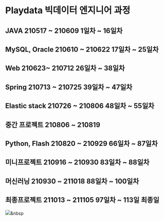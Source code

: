 # Playdata 빅데이터 엔지니어 과정

## JAVA 210517 ~ 210609 1일차 ~ 16일차 
## MySQL, Oracle 210610 ~ 210622 17일차 ~ 25일차
## Web 210623~ 210712 26일차 ~ 38일차  
## Spring 210713 ~ 210725 39일차 ~ 47일차
## Elastic stack 210726 ~ 210806 48일차 ~ 55일차 
## 중간 프로젝트 210806 ~ 210819 
## Python, Flash 210820 ~ 210929 66일차 ~ 87일차 
## 미니프로젝트 210916 ~ 210930 83일차 ~ 88일차 
## 머신러닝 210930 ~ 211018 88일차 ~ 100일차
## 최종프로젝트 211013 ~ 211105 97일차 ~ 113일 최종일 

<img src="https://img.shields.io/badge/Python-3766AB?style=flat-square&logo=Python&logoColor=white"/></a>&nbsp 
<!--
**ki-yungkim/ki-yungkim** is a ✨ _special_ ✨ repository because its `README.md` (this file) appears on your GitHub profile.

Here are some ideas to get you started:

- 🔭 I’m currently working on ...
- 🌱 I’m currently learning ...
- 👯 I’m looking to collaborate on ...
- 🤔 I’m looking for help with ...
- 💬 Ask me about ...
- 📫 How to reach me: ...
- 😄 Pronouns: ...
- ⚡ Fun fact: ...
-->
